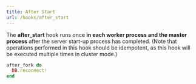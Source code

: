 ```yaml
---
title: After Start
url: /hooks/after_start
---
```


The **after_start** hook runs once **in each worker process and the master process** after the server start-up process has completed. (Note that operations performed in this hook should be idempotent, as this hook will be executed multiple times in cluster mode.)

```ruby {filename=Itsi.rb}
after_fork do
  DB.reconnect!
end
```
